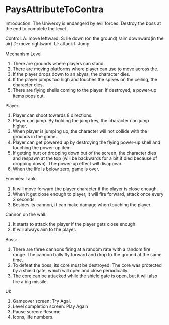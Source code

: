 # PaysAttributeToContra
Introduction: 
The Universy is endangerd by evil forces. Destroy the boss at the end to complete the level.

Control:
A: move leftward.
S: lie down (on the ground) /aim downward(in the air)
D: move rightward.
U: attack
I: Jump

Mechanism
Level
1. There are grounds where players can stand.
2. There are moving platforms where player can use to move across the. 
3. If the player drops down to an abyss, the character dies.
4. If the player jumps too high and touches the spikes on the ceiling, the character dies. 
5. There are flying shells coming to the player. If destroyed, a power-up items pops out. 

Player:
1. Player can shoot towards 8 directions.
2. Player can jump. By holding the jump key, the character can jump higher.
3. When player is jumping up, the character will not collide with the grounds in the game.
4. Player can get powered up by destroying the flying power-up shell and touching the power-up item. 
5. If getting hurt or dropping down out of the screen, the character dies and respawn at the top (will be backwards for a bit if died because of dropping down). The power-up effect will disappear. 
6. When the life is below zero, game is over. 

Enemies:
Tank:
1. It will move forward the player character if the player is close enough.
2. When it get close enough to player, it will fire forward, attack once every 3 seconds. 
3. Besides its cannon, it can make damage when touching the player. 

Cannon on the wall:
1. It starts to attack the player if the player gets close enough. 
2. It will always aim to the player. 

Boss:
1. There are three cannons firing at a random rate with a random fire range. The cannon balls fly forward and drop to the ground at the same time. 
2. To defeat the boss, its core must be destroyed. The core was protected by a shield gate, which will open and close periodically. 
3. The core can be attacked while the shield gate is open, but it will also fire a big missile.  

UI:
1. Gameover screen: Try Agai. 
2. Level completion screen: Play Again
3. Pause screen: Resume
4. Icons, life numbers. 

